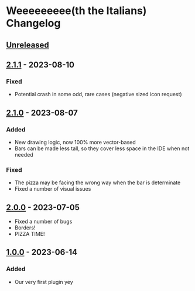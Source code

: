 <!-- Keep a Changelog guide -> https://keepachangelog.com -->

# Weeeeeeeee(th the Italians) Changelog

## [Unreleased]

## [2.1.1] - 2023-08-10

### Fixed
- Potential crash in some odd, rare cases (negative sized icon request)

## [2.1.0] - 2023-08-07

### Added
- New drawing logic, now 100% more vector-based
- Bars can be made less tall, so they cover less space in the IDE when not needed

### Fixed
- The pizza may be facing the wrong way when the bar is determinate
- Fixed a number of visual issues

## [2.0.0] - 2023-07-05
- Fixed a number of bugs
- Borders!
- PIZZA TIME!

## [1.0.0] - 2023-06-14

### Added
- Our very first plugin yey

[Unreleased]: https://github.com/code-with-the-italians/weeeeeeeee/compare/v2.1.1...HEAD
[2.1.1]: https://github.com/code-with-the-italians/weeeeeeeee/compare/v2.1.0...v2.1.1
[2.1.0]: https://github.com/code-with-the-italians/weeeeeeeee/compare/v2.0.0...v2.1.0
[2.0.0]: https://github.com/code-with-the-italians/weeeeeeeee/compare/v1.0.0...v2.0.0
[1.0.0]: https://github.com/code-with-the-italians/weeeeeeeee/commits/v1.0.0
